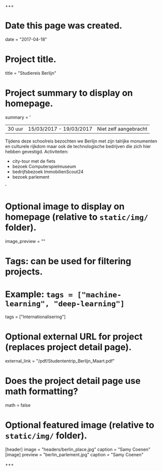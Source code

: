 +++
# Date this page was created.
date = "2017-04-18"

# Project title.
title = "Studiereis Berlijn"

# Project summary to display on homepage.
summary = '

|            |                    | |
| -----| ----------- | ------------------------------ |
| 30 uur  | 15/03/2017 - 19/03/2017  | Niet zelf aangebracht          |
Tijdens deze schoolreis bezochten we Berlijn met zijn talrijke monumenten en culturele rijkdom maar ook de technologische bedrijven die zich hier hebben gevestigd.
Activiteiten:

- city-tour met de fiets
- bezoek Computerspielmuseum
- bedrijfsbezoek ImmobilienScout24
- bezoek parlement

'

# Optional image to display on homepage (relative to `static/img/` folder).
image_preview = ""

# Tags: can be used for filtering projects.
# Example: `tags = ["machine-learning", "deep-learning"]`
tags = ["Internationalisering"]

# Optional external URL for project (replaces project detail page).
external_link = "/pdf/Studententrip_Berlijn_Maart.pdf"

# Does the project detail page use math formatting?
math = false

# Optional featured image (relative to `static/img/` folder).
[header]
image = "headers/berlin_place.jpg"
caption = "Samy Coenen"
[image]
preview = "berlin_parlement.jpg"
caption = "Samy Coenen"

+++
